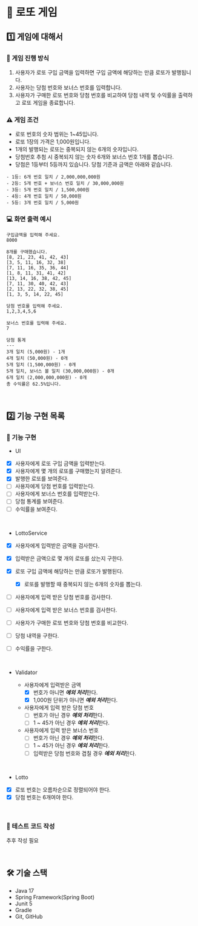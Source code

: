 # 🎰 로또 게임

## 1️⃣ 게임에 대해서

### 🚩 게임 진행 방식

1. 사용자가 로또 구입 금액을 입력하면 구입 금액에 해당하는 만큼 로또가 발행됩니다.
2. 사용자는 당첨 번호와 보너스 번호를 입력합니다.
3. 사용자가 구매한 로또 번호와 당첨 번호를 비교하여 당첨 내역 및 수익률을 출력하고 로또 게임을 종료합니다.

### ⚠ 게임 조건

* 로또 번호의 숫자 범위는 1~45입니다.
* 로또 1장의 가격은 1,000원입니다.
* 1개의 발행되는 로또는 중복되지 않는 6개의 숫자입니다.
* 당첨번호 추첨 시 중복되지 않는 숫자 6개와 보너스 번호 1개를 뽑습니다.
* 당첨은 1등부터 5등까지 있습니다. 당첨 기준과 금액은 아래와 같습니다.

```text
- 1등: 6개 번호 일치 / 2,000,000,000원
- 2등: 5개 번호 + 보너스 번호 일치 / 30,000,000원
- 3등: 5개 번호 일치 / 1,500,000원
- 4등: 4개 번호 일치 / 50,000원
- 5등: 3개 번호 일치 / 5,000원
```

### 💻 화면 출력 예시

```text
구입금액을 입력해 주세요.
8000

8개를 구매했습니다.
[8, 21, 23, 41, 42, 43] 
[3, 5, 11, 16, 32, 38] 
[7, 11, 16, 35, 36, 44] 
[1, 8, 11, 31, 41, 42] 
[13, 14, 16, 38, 42, 45] 
[7, 11, 30, 40, 42, 43] 
[2, 13, 22, 32, 38, 45] 
[1, 3, 5, 14, 22, 45]

당첨 번호를 입력해 주세요.
1,2,3,4,5,6

보너스 번호를 입력해 주세요.
7

당첨 통계
---
3개 일치 (5,000원) - 1개
4개 일치 (50,000원) - 0개
5개 일치 (1,500,000원) - 0개
5개 일치, 보너스 볼 일치 (30,000,000원) - 0개
6개 일치 (2,000,000,000원) - 0개
총 수익률은 62.5%입니다.
```

<br>

## 2️⃣ 기능 구현 목록

### 📜 기능 구현

* UI

- [x] 사용자에게 로또 구입 금액을 입력받는다.
- [x] 사용자에게 몇 개의 로또를 구매했는지 알려준다.
- [x] 발행한 로또를 보여준다.
- [ ] 사용자에게 당첨 번호를 입력받는다.
- [ ] 사용자에게 보너스 번호를 입력받는다.
- [ ] 당첨 통계를 보여준다.
- [ ] 수익률을 보여준다.

<br>

* LottoService

- [x] 사용자에게 입력받은 금액을 검사한다.
- [x] 입력받은 금액으로 몇 개의 로또를 샀는지 구한다.
- [x] 로또 구입 금액에 해당하는 만큼 로또가 발행된다.
  - [x] 로또를 발행할 때 중복되지 않는 6개의 숫자를 뽑는다.
- [ ] 사용자에게 입력 받은 당첨 번호를 검사한다.
- [ ] 사용자에게 입력 받은 보너스 번호를 검사한다.
- [ ] 사용자가 구매한 로또 번호와 당첨 번호를 비교한다.
- [ ] 당첨 내역을 구한다.
- [ ] 수익률을 구한다.

  <br>

* Validator

  * 사용자에게 입력받은 금액
    - [x] 번호가 아니면 ***예외 처리***한다.
    - [x] 1,000원 단위가 아니면 ***예외 처리***한다.
  * 사용자에게 입력 받은 당첨 번호
    - [ ] 번호가 아닌 경우 ***예외 처리***한다.
    - [ ] 1 ~ 45가 아닌 경우 ***예외 처리***한다.
  * 사용자에게 입력 받은 보너스 번호
    - [ ] 번호가 아닌 경우 ***예외 처리***한다.
    - [ ] 1 ~ 45가 아닌 경우 ***예외 처리***한다.
    - [ ] 입력받은 당첨 번호와 겹칠 경우 ***예외 처리***한다.

<br>

* Lotto

- [x] 로또 번호는 오름차순으로 정렬되어야 한다.
- [x] 당첨 번호는 6개여야 한다.

<br>

### 💯 테스트 코드 작성

추후 작성 필요

<br>

## 🛠 기술 스택

* Java 17
* Spring Framework(Spring Boot)
* Junit 5
* Gradle
* Git, GitHub